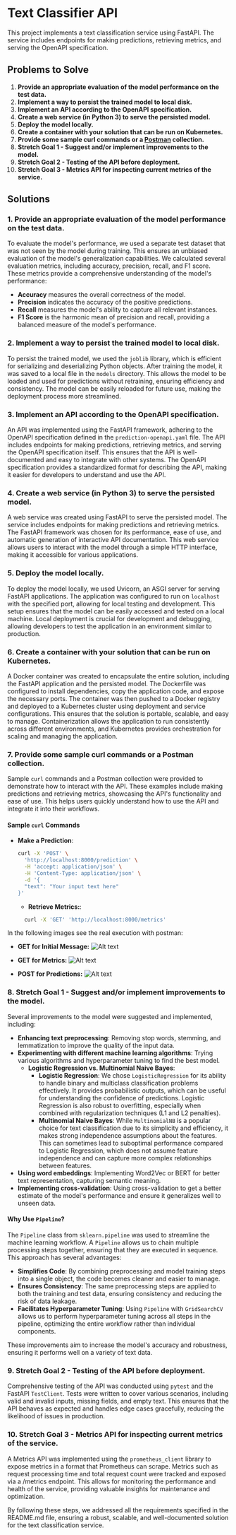 # Text Classifier API

This project implements a text classification service using FastAPI. The service includes endpoints for making predictions, retrieving metrics, and serving the OpenAPI specification.

## Problems to Solve

1. **Provide an appropriate evaluation of the model performance on the test data.**
2. **Implement a way to persist the trained model to local disk.**
3. **Implement an API according to the OpenAPI specification.**
4. **Create a web service (in Python 3) to serve the persisted model.**
5. **Deploy the model locally.**
6. **Create a container with your solution that can be run on Kubernetes.**
7. **Provide some sample curl commands or a [Postman](https://www.postman.com/) collection.**
8. **Stretch Goal 1 - Suggest and/or implement improvements to the model.**
9. **Stretch Goal 2 - Testing of the API before deployment.**
10. **Stretch Goal 3 - Metrics API for inspecting current metrics of the service.**

## Solutions

### 1. Provide an appropriate evaluation of the model performance on the test data.

To evaluate the model's performance, we used a separate test dataset that was not seen by the model during training. This ensures an unbiased evaluation of the model's generalization capabilities. We calculated several evaluation metrics, including accuracy, precision, recall, and F1 score. These metrics provide a comprehensive understanding of the model's performance:
- **Accuracy** measures the overall correctness of the model.
- **Precision** indicates the accuracy of the positive predictions.
- **Recall** measures the model's ability to capture all relevant instances.
- **F1 Score** is the harmonic mean of precision and recall, providing a balanced measure of the model's performance.


### 2. Implement a way to persist the trained model to local disk.

To persist the trained model, we used the `joblib` library, which is efficient for serializing and deserializing Python objects. After training the model, it was saved to a local file in the `models` directory. This allows the model to be loaded and used for predictions without retraining, ensuring efficiency and consistency. The model can be easily reloaded for future use, making the deployment process more streamlined.


### 3. Implement an API according to the OpenAPI specification.

An API was implemented using the FastAPI framework, adhering to the OpenAPI specification defined in the `prediction-openapi.yaml` file. The API includes endpoints for making predictions, retrieving metrics, and serving the OpenAPI specification itself. This ensures that the API is well-documented and easy to integrate with other systems. The OpenAPI specification provides a standardized format for describing the API, making it easier for developers to understand and use the API.


### 4. Create a web service (in Python 3) to serve the persisted model.

A web service was created using FastAPI to serve the persisted model. The service includes endpoints for making predictions and retrieving metrics. The FastAPI framework was chosen for its performance, ease of use, and automatic generation of interactive API documentation. This web service allows users to interact with the model through a simple HTTP interface, making it accessible for various applications.


### 5. Deploy the model locally.

To deploy the model locally, we used Uvicorn, an ASGI server for serving FastAPI applications. The application was configured to run on `localhost` with the specified port, allowing for local testing and development. This setup ensures that the model can be easily accessed and tested on a local machine. Local deployment is crucial for development and debugging, allowing developers to test the application in an environment similar to production.


### 6. Create a container with your solution that can be run on Kubernetes.

A Docker container was created to encapsulate the entire solution, including the FastAPI application and the persisted model. The Dockerfile was configured to install dependencies, copy the application code, and expose the necessary ports. The container was then pushed to a Docker registry and deployed to a Kubernetes cluster using deployment and service configurations. This ensures that the solution is portable, scalable, and easy to manage. Containerization allows the application to run consistently across different environments, and Kubernetes provides orchestration for scaling and managing the application.


### 7. Provide some sample curl commands or a Postman collection.

Sample `curl` commands and a Postman collection were provided to demonstrate how to interact with the API. These examples include making predictions and retrieving metrics, showcasing the API's functionality and ease of use. This helps users quickly understand how to use the API and integrate it into their workflows.

#### Sample `curl` Commands

- **Make a Prediction**:
  ```sh
  curl -X 'POST' \
    'http://localhost:8000/prediction' \
    -H 'accept: application/json' \
    -H 'Content-Type: application/json' \
    -d '{
    "text": "Your input text here"
  }'
    ```

  - **Retrieve Metrics:**:

  ```sh
    curl -X 'GET' 'http://localhost:8000/metrics'
    ```

In the following images see the real execution with postman:

- **GET for Initial Message:**
![Alt text](images/postman_get.png)

- **GET for Metrics:**
![Alt text](images/postman_metrics.png)

- **POST for Predictions:**
![Alt text](images/postman_predict.png)

### 8. Stretch Goal 1 - Suggest and/or implement improvements to the model.
Several improvements to the model were suggested and implemented, including:

- **Enhancing text preprocessing**: Removing stop words, stemming, and lemmatization to improve the quality of the input data.
- **Experimenting with different machine learning algorithms**: Trying various algorithms and hyperparameter tuning to find the best model.
  - **Logistic Regression vs. Multinomial Naive Bayes**: 
    - **Logistic Regression**: We chose `LogisticRegression` for its ability to handle binary and multiclass classification problems effectively. It provides probabilistic outputs, which can be useful for understanding the confidence of predictions. Logistic Regression is also robust to overfitting, especially when combined with regularization techniques (L1 and L2 penalties).
    - **Multinomial Naive Bayes**: While `MultinomialNB` is a popular choice for text classification due to its simplicity and efficiency, it makes strong independence assumptions about the features. This can sometimes lead to suboptimal performance compared to Logistic Regression, which does not assume feature independence and can capture more complex relationships between features.
- **Using word embeddings**: Implementing Word2Vec or BERT for better text representation, capturing semantic meaning.
- **Implementing cross-validation**: Using cross-validation to get a better estimate of the model's performance and ensure it generalizes well to unseen data.

#### Why Use `Pipeline`?

The `Pipeline` class from `sklearn.pipeline` was used to streamline the machine learning workflow. A `Pipeline` allows us to chain multiple processing steps together, ensuring that they are executed in sequence. This approach has several advantages:
- **Simplifies Code**: By combining preprocessing and model training steps into a single object, the code becomes cleaner and easier to manage.
- **Ensures Consistency**: The same preprocessing steps are applied to both the training and test data, ensuring consistency and reducing the risk of data leakage.
- **Facilitates Hyperparameter Tuning**: Using `Pipeline` with `GridSearchCV` allows us to perform hyperparameter tuning across all steps in the pipeline, optimizing the entire workflow rather than individual components.


These improvements aim to increase the model's accuracy and robustness, ensuring it performs well on a variety of text data.

### 9. Stretch Goal 2 - Testing of the API before deployment.
Comprehensive testing of the API was conducted using `pytest` and the FastAPI `TestClient`. Tests were written to cover various scenarios, including valid and invalid inputs, missing fields, and empty text. This ensures that the API behaves as expected and handles edge cases gracefully, reducing the likelihood of issues in production.

### 10. Stretch Goal 3 - Metrics API for inspecting current metrics of the service.
A Metrics API was implemented using the `prometheus_client` library to expose metrics in a format that Prometheus can scrape. Metrics such as request processing time and total request count were tracked and exposed via a /metrics endpoint. This allows for monitoring the performance and health of the service, providing valuable insights for maintenance and optimization.

By following these steps, we addressed all the requirements specified in the README.md file, ensuring a robust, scalable, and well-documented solution for the text classification service. 